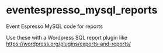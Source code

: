 # eventespresso_mysql_reports
Event Espresso MySQL code for reports

Use these with a Wordpress SQL report plugin like https://wordpress.org/plugins/exports-and-reports/
